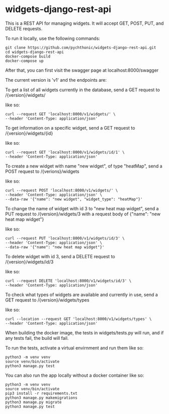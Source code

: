 # widgets-django-rest-api


This is a REST API for managing widgets. It will accept GET, POST, PUT,
and DELETE requests. 

To run it locally, use the following commands:

```
git clone https://github.com/pychthonic/widgets-django-rest-api.git
cd widgets-django-rest-api
docker-compose build
docker-compose up
```

After that, you can first visit the swagger page at localhost:8000/swagger

The current version is 'v1' and the endpoints are:

To get a list of all widgets currently in the database, send a GET
request to /{version}/widgets/

like so:

```
curl --request GET 'localhost:8000/v1/widgets/' \
--header 'Content-Type: application/json'
```

To get information on a specific widget, send a GET request to
/{version}/widgets/{id}

like so:

```
curl --request GET 'localhost:8000/v1/widgets/id/1' \
--header 'Content-Type: application/json'
```

To create a new widget with name "new widget", of type "heatMap", send
a POST request to /{verions}/widgets

like so:

```
curl --request POST 'localhost:8000/v1/widgets/' \
--header 'Content-Type: application/json' \
--data-raw '{"name": "new widget", "widget_type": "heatMap"}'
```

To change the name of widget with id 3 to "new heat map widget", send a 
PUT request to /{version}/widgets/3 with a request body of
{"name": "new heat map widget"}

like so:

```
curl --request PUT 'localhost:8000/v1/widgets/id/3' \
--header 'Content-Type: application/json' \
--data-raw '{"name": "new heat map widget"}'
```

To delete widget with id 3, send a DELETE request to /{version}/widgets/id/3

like so:

```
curl --request DELETE 'localhost:8000/v1/widgets/id/3' \
--header 'Content-Type: application/json'
```

To check what types of widgets are available and currently in use,
send a GET request to /{version}/widgets/types

like so:

```
curl --location --request GET 'localhost:8000/v1/widgets/types' \
--header 'Content-Type: application/json'
```

When building the docker image, the tests in widgets/tests.py will run,
and if any tests fail, the build will fail.

To run the tests, activate a virtual envirnment and run them like so:

```
python3 -m venv venv
source venv/bin/activate
python3 manage.py test
```

You can also run the app locally without a docker container like so:

```
python3 -m venv venv
source venv/bin/activate
pip3 install -r requirements.txt
python3 manage.py makemigrations
python3 manage.py migrate
python3 manage.py test
```